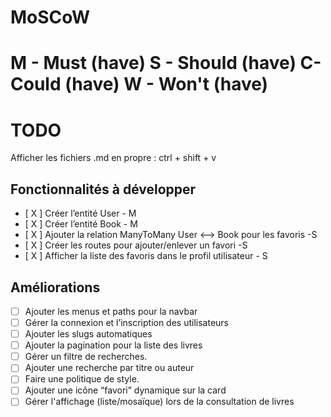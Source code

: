 # MoSCoW
# M - Must (have) S - Should (have) C- Could (have) W - Won't (have)

# TODO

 Afficher les fichiers .md en propre : ctrl + shift + v

## Fonctionnalités à développer
- [ X ] Créer l’entité User - M
- [ X ] Créer l’entité Book - M
- [ X ] Ajouter la relation ManyToMany User <--> Book pour les favoris -S
- [ X ] Créer les routes pour ajouter/enlever un favori -S
- [ X ] Afficher la liste des favoris dans le profil utilisateur - S

## Améliorations
- [ ] Ajouter les menus et paths pour la navbar
- [ ] Gérer la connexion et l’inscription des utilisateurs
- [ ] Ajouter les slugs automatiques
- [ ] Ajouter la pagination pour la liste des livres
- [ ] Gérer un filtre de recherches.
- [ ] Ajouter une recherche par titre ou auteur
- [ ] Faire une politique de style.
- [ ] Ajouter une icône “favori” dynamique sur la card
- [ ] Gérer l'affichage (liste/mosaïque) lors de la consultation de livres
